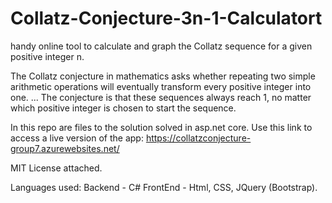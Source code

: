 # Collatz-Conjecture-3n-1-Calculatort
handy online tool to calculate and graph the Collatz sequence for a given positive integer n.

The Collatz conjecture in mathematics asks whether repeating two simple arithmetic operations will eventually transform every positive integer into one. ... 
The conjecture is that these sequences always reach 1, no matter which positive integer is chosen to start the sequence.

In this repo are files to the solution solved in asp.net core.
Use this link to access a live version of the app: https://collatzconjecture-group7.azurewebsites.net/

MIT License attached.

Languages used: 
Backend - C#
FrontEnd - Html, CSS, JQuery (Bootstrap).
